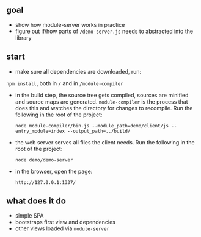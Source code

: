 goal
-----------

- show how module-server works in practice
- figure out if/how parts of `/demo-server.js` needs to abstracted into the library

start
-----------

- make sure all dependencies are downloaded, run:

 `npm install`, both in `/` and in `/module-compiler`

- in the build step, the source tree gets compiled, sources are minified and source maps
  are generated. `module-compiler` is the process that does this and watches the directory
  for changes to recompile. Run the following in the root of the project:
  
  `node module-compiler/bin.js --module_path=demo/client/js --entry_module=index --output_path=../build/`

- the web server serves all files the client needs. Run the following in the root of the project:

  `node demo/demo-server`

- in the browser, open the page:

  `http://127.0.0.1:1337/`

what does it do
-----------

- simple SPA
- bootstraps first view and dependencies
- other views loaded via `module-server`